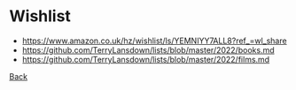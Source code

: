 
# Wishlist

- <https://www.amazon.co.uk/hz/wishlist/ls/YEMNIYY7ALL8?ref_=wl_share>
- <https://github.com/TerryLansdown/lists/blob/master/2022/books.md>
- <https://github.com/TerryLansdown/lists/blob/master/2022/films.md>

[Back](https://github.com/TerryLansdown/lists/blob/master/2022/list-of-lists.md)
